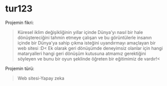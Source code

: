 # tur123
Projemin fikri:
>Küresel iklim değişikliğinin yıllar içinde Dünya'yı nasıl bir hale dönüştereciğini tahmin etmeye çalışan ve bu görüntülerle insanın içinde bir Dünya'ya sahip çıkma isteğini uyandırmayı amaçlayan bir web sitesi :D<
>Ek olarak geri dönüşümde deneyimsiz olanlar için hangi mataryalleri hangi geri dönüşüm kutusuna atmamız gerektiğini söyleyen ve bunu bir oyun şeklinde öğreten bir eğitimimiz de vardır!<

Projemin türü:
>Web sitesi-Yapay zeka
